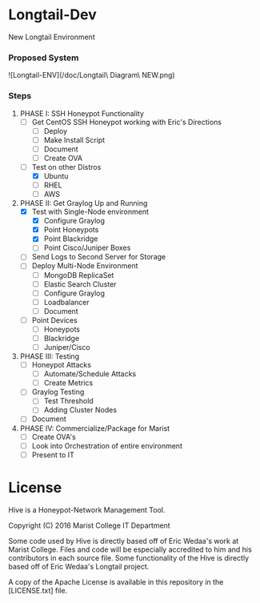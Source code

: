 # Longtail-Dev
New Longtail Environment

### Proposed System
![Longtail-ENV](/doc/Longtail\ Diagram\ NEW.png)

### Steps
1. PHASE I: SSH Honeypot Functionality
	- [ ] Get CentOS SSH Honeypot working with Eric's Directions
		- [ ] Deploy
		- [ ] Make Install Script
		- [ ] Document
		- [ ] Create OVA
	- [ ] Test on other Distros
		- [X] Ubuntu
		- [ ] RHEL
		- [ ] AWS
2. PHASE II: Get Graylog Up and Running
	- [X] Test with Single-Node environment
		- [X] Configure Graylog
		- [X] Point Honeypots
		- [X] Point Blackridge
		- [ ] Point Cisco/Juniper Boxes
	- [ ] Send Logs to Second Server for Storage
	- [ ] Deploy Multi-Node Environment
		- [ ] MongoDB ReplicaSet
		- [ ] Elastic Search Cluster
		- [ ] Configure Graylog
		- [ ] Loadbalancer
		- [ ] Document
	- [ ] Point Devices
		- [ ] Honeypots
		- [ ] Blackridge 
		- [ ] Juniper/Cisco
4. PHASE III: Testing
	- [ ] Honeypot Attacks
		- [ ] Automate/Schedule Attacks
		- [ ] Create Metrics
	- [ ] Graylog Testing
		- [ ] Test Threshold
		- [ ] Adding Cluster Nodes
	- [ ] Document
3. PHASE IV: Commercialize/Package for Marist
	- [ ] Create OVA's
	- [ ] Look into Orchestration of entire environment
	- [ ] Present to IT 
	
# License
Hive is a Honeypot-Network Management Tool.

Copyright (C) 2016 Marist College IT Department

Some code used by Hive is directly based off of Eric Wedaa's work at Marist College.
Files and code will be especially accredited to him and his contributors in each 
source file. Some functionality of the Hive is directly based off of Eric Wedaa's
Longtail project. 

A copy of the Apache License is available in this repository in the [LICENSE.txt] file.



